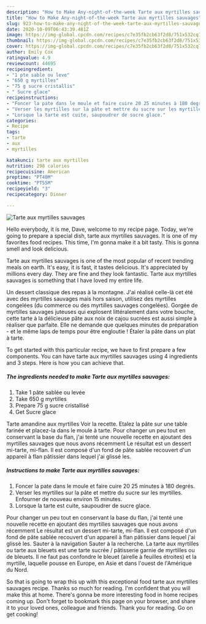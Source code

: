 ```yaml
---
description: "How to Make Any-night-of-the-week Tarte aux myrtilles sauvages"
title: "How to Make Any-night-of-the-week Tarte aux myrtilles sauvages"
slug: 923-how-to-make-any-night-of-the-week-tarte-aux-myrtilles-sauvages
date: 2020-10-09T06:43:39.481Z
image: https://img-global.cpcdn.com/recipes/c7e35fb2cb63f2d8/751x532cq70/tarte-aux-myrtilles-sauvages-photo-principale-de-la-recette.jpg
thumbnail: https://img-global.cpcdn.com/recipes/c7e35fb2cb63f2d8/751x532cq70/tarte-aux-myrtilles-sauvages-photo-principale-de-la-recette.jpg
cover: https://img-global.cpcdn.com/recipes/c7e35fb2cb63f2d8/751x532cq70/tarte-aux-myrtilles-sauvages-photo-principale-de-la-recette.jpg
author: Emily Cox
ratingvalue: 4.9
reviewcount: 44695
recipeingredient:
- "1 pte sable ou leve"
- "650 g myrtilles"
- "75 g sucre cristallis"
- " Sucre glace"
recipeinstructions:
- "Foncer la pate dans le moule et faire cuire 20 25 minutes à 180 degrés."
- "Verser les myrtilles sur la pâte et mettre du sucre sur les myrtilles. Enfourner de nouveau environ 15 minutes."
- "Lorsque la tarte est cuite, saupoudrer de sucre glace."
categories:
- Recipe
tags:
- tarte
- aux
- myrtilles

katakunci: tarte aux myrtilles 
nutrition: 298 calories
recipecuisine: American
preptime: "PT40M"
cooktime: "PT55M"
recipeyield: "3"
recipecategory: Dinner

---
```



![Tarte aux myrtilles sauvages](https://img-global.cpcdn.com/recipes/c7e35fb2cb63f2d8/751x532cq70/tarte-aux-myrtilles-sauvages-photo-principale-de-la-recette.jpg)

Hello everybody, it is me, Dave, welcome to my recipe page. Today, we're going to prepare a special dish, tarte aux myrtilles sauvages. It is one of my favorites food recipes. This time, I'm gonna make it a bit tasty. This is gonna smell and look delicious.

Tarte aux myrtilles sauvages is one of the most popular of recent trending meals on earth. It's easy, it is fast, it tastes delicious. It's appreciated by millions every day. They are fine and they look fantastic. Tarte aux myrtilles sauvages is something that I have loved my entire life.

Un dessert classique des repas à la montagne. J&#39;ai réalisé celle-là cet été avec des myrtilles sauvages mais hors saison, utilisez des myrtilles congelées (du commerce ou des myrtilles sauvages congelées). Gorgée de myrtilles sauvages juteuses qui explosent littéralement dans votre bouche, cette tarte à la délicieuse pâte aux noix de cajou sucrées est aussi simple à réaliser que parfaite. Elle ne demande que quelques minutes de préparation - et le même laps de temps pour être engloutie ! Étaler la pâte dans un plat à tarte.


To get started with this particular recipe, we have to first prepare a few components. You can have tarte aux myrtilles sauvages using 4 ingredients and 3 steps. Here is how you can achieve that.

<!--inarticleads1-->

##### The ingredients needed to make Tarte aux myrtilles sauvages:

1. Take 1 pâte sablée ou levée
1. Take 650 g myrtilles
1. Prepare 75 g sucre cristallisé
1. Get  Sucre glace


Tarte amandine aux myrtilles Voir la recette. Etalez la pâte sur une table farinée et placez-la dans le moule à tarte. Pour changer un peu tout en conservant la base du flan, j&#39;ai tenté une nouvelle recette en ajoutant des myrtilles sauvages que nous avons récemment Le résultat est un dessert mi-tarte, mi-flan. Il est composé d&#39;un fond de pâte sablée recouvert d&#39;un appareil à flan pâtissier dans lequel j&#39;ai glissé les. 

<!--inarticleads2-->

##### Instructions to make Tarte aux myrtilles sauvages:

1. Foncer la pate dans le moule et faire cuire 20 25 minutes à 180 degrés.
1. Verser les myrtilles sur la pâte et mettre du sucre sur les myrtilles. Enfourner de nouveau environ 15 minutes.
1. Lorsque la tarte est cuite, saupoudrer de sucre glace.


Pour changer un peu tout en conservant la base du flan, j&#39;ai tenté une nouvelle recette en ajoutant des myrtilles sauvages que nous avons récemment Le résultat est un dessert mi-tarte, mi-flan. Il est composé d&#39;un fond de pâte sablée recouvert d&#39;un appareil à flan pâtissier dans lequel j&#39;ai glissé les. Sauter à la navigation Sauter à la recherche. La tarte aux myrtilles ou tarte aux bleuets est une tarte sucrée / pâtisserie garnie de myrtilles ou de bleuets. Il ne faut pas confondre le bleuet (airelle à feuilles étroites) et la myrtille, laquelle pousse en Europe, en Asie et dans l&#39;ouest de l&#39;Amérique du Nord. 

So that is going to wrap this up with this exceptional food tarte aux myrtilles sauvages recipe. Thanks so much for reading. I'm confident that you will make this at home. There's gonna be more interesting food in home recipes coming up. Don't forget to bookmark this page on your browser, and share it to your loved ones, colleague and friends. Thank you for reading. Go on get cooking!
